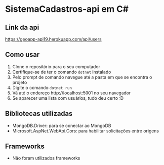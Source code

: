 # SistemaCadastros-api em C#

## Link da api
https://geoapp-api19.herokuapp.com/api/users

## Como usar

1. Clone o repositório para o seu computador
2. Certifique-se de ter o comando `dotnet` instalado
3. Pelo prompt de comando navegue até a pasta em que se encontra o projeto
4. Digite o comando `dotnet run`
5. Vá até o endereço http://localhost:5001 no seu navegador
6. Se aparecer uma lista com usuários, tudo deu certo :D 

## Bibliotecas utilizadas
- MongoDB.Driver: para se conectar ao MongoDB
- Microsoft.AspNet.WebApi.Cors: para habilitar solicitações entre origens

## Frameworks
- Não foram utilizados frameworks
